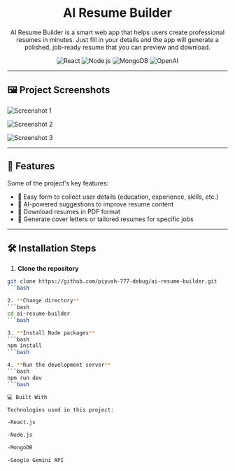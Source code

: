 # <h1 align="center" id="title">AI Resume Builder</h1>

<p id="description" align="center">
AI Resume Builder is a smart web app that helps users create professional resumes in minutes. Just fill in your details and the app will generate a polished, job-ready resume that you can preview and download.
</p>

<p align="center">
  <img src="https://img.shields.io/badge/React-20232A?logo=react&logoColor=61DAFB" alt="React">
  <img src="https://img.shields.io/badge/Node.js-339933?logo=node.js&logoColor=white" alt="Node.js">
  <img src="https://img.shields.io/badge/MongoDB-47A248?logo=mongodb&logoColor=white" alt="MongoDB">
  <img src="https://img.shields.io/badge/OpenAI-412991?logo=openai&logoColor=ffffff" alt="OpenAI">
</p>

---

## 🖼️ Project Screenshots

![Screenshot 1](https://drive.google.com/uc?export=view&id=1GFZEooe6pGsj-2F7NtpIuW-rnIkjIUDl)

![Screenshot 2](https://drive.google.com/uc?export=view&id=13U-PC94ELJomp58IMpWn98t0YEiM2PVA)

![Screenshot 3](https://drive.google.com/uc?export=view&id=1iZvM0u2JWBJnunBPhFDHDUEtFKEGpT_1)

---

## 🧐 Features

Some of the project's key features:

- 🔹 Easy form to collect user details (education, experience, skills, etc.)
- 🔹 AI-powered suggestions to improve resume content
- 🔹 Download resumes in PDF format
- 🔹 Generate cover letters or tailored resumes for specific jobs

---

## 🛠️ Installation Steps

1. **Clone the repository**

```bash
git clone https://github.com/piyush-777-debug/ai-resume-builder.git
```bash

2. **Change directory**
```bash
cd ai-resume-builder
```bash

3. **Install Node packages**
```bash
npm install
```bash

4. **Run the development server**
```bash
npm run dev
```bash

💻 Built With

Technologies used in this project:

-React.js

-Node.js

-MongoDB

-Google Gemini API